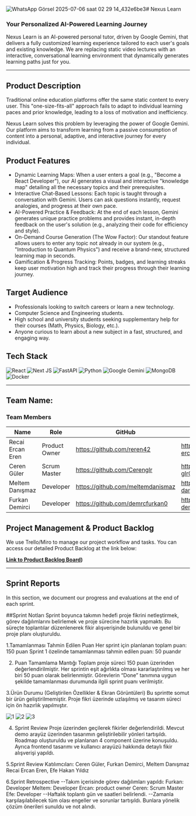 ![WhatsApp Görsel 2025-07-06 saat 02 29 14_432e6be3](https://github.com/user-attachments/assets/1be1183a-0828-456c-b536-22e12f91da33)# Nexus Learn 

### Your Personalized AI-Powered Learning Journey

Nexus Learn is an AI-powered personal tutor, driven by Google Gemini, that delivers a fully customized learning experience tailored to each user's goals and existing knowledge. We are replacing static video lectures with an interactive, conversational learning environment that dynamically generates learning paths just for you.

---

## Product Description

Traditional online education platforms offer the same static content to every user. This "one-size-fits-all" approach fails to adapt to individual learning paces and prior knowledge, leading to a loss of motivation and inefficiency.

Nexus Learn solves this problem by leveraging the power of Google Gemini. Our platform aims to transform learning from a passive consumption of content into a personal, adaptive, and interactive journey for every individual.

## Product Features

-    Dynamic Learning Maps: When a user enters a goal (e.g., "Become a React Developer"), our AI generates a visual and interactive "knowledge map" detailing all the necessary topics and their prerequisites.
-    Interactive Chat-Based Lessons: Each topic is taught through a conversation with Gemini. Users can ask questions instantly, request analogies, and progress at their own pace.
-    AI-Powered Practice & Feedback: At the end of each lesson, Gemini generates unique practice problems and provides instant, in-depth feedback on the user's solution (e.g., analyzing their code for efficiency and style).
-    On-Demand Course Generation (The Wow Factor): Our standout feature allows users to enter any topic not already in our system (e.g., "Introduction to Quantum Physics") and receive a brand-new, structured learning map in seconds.
-    Gamification & Progress Tracking: Points, badges, and learning streaks keep user motivation high and track their progress through their learning journey.

## Target Audience

-   Professionals looking to switch careers or learn a new technology.
-   Computer Science and Engineering students.
-   High school and university students seeking supplementary help for their courses (Math, Physics, Biology, etc.).
-   Anyone curious to learn about a new subject in a fast, structured, and engaging way.

## Tech Stack

![React](https://img.shields.io/badge/react-%2320232a.svg?style=for-the-badge&logo=react&logoColor=%2361DAFB)
![Next JS](https://img.shields.io/badge/Next-black?style=for-the-badge&logo=next.js&logoColor=white)
![FastAPI](https://img.shields.io/badge/FastAPI-005571?style=for-the-badge&logo=fastapi)
![Python](https://img.shields.io/badge/python-3670A0?style=for-the-badge&logo=python&logoColor=ffdd54)
![Google Gemini](https://img.shields.io/badge/Google%20Gemini-8E75B2?style=for-the-badge&logo=google-gemini&logoColor=white)
![MongoDB](https://img.shields.io/badge/MongoDB-4EA94B?style=for-the-badge&logo=mongodb&logoColor=white)
![Docker](https://img.shields.io/badge/docker-%230db7ed.svg?style=for-the-badge&logo=docker&logoColor=white)

---

## Team Name: <!-- Enter your team name here, e.g., "AI Pioneers" -->

### Team Members

| Name                 | Role            | GitHub                                     | LinkedIn                                       |
| -------------------- | --------------- | ------------------------------------------ | ---------------------------------------------- |
| Recai Ercan Eren     | Product Owner   |  https://github.com/reren42                | https://www.linkedin.com/in/r-ercan-eren/      |
| Ceren Güler          | Scrum Master    |  https://github.com/Cerenglr               | http://www.linkedin.com/in/ceren-glr00         |
| Meltem Danışmaz      | Developer       |  https://github.com/meltemdanismaz         | https://www.linkedin.com/in/meltem-danismaz/   |
| Furkan Demirci       | Developer       |  https://github.com/demrcfurkan0           | https://www.linkedin.com/in/furkan-demirci-x/  |

## Project Management & Product Backlog

We use Trello/Miro to manage our project workflow and tasks. You can access our detailed Product Backlog at the link below:

**[Link to Product Backlog Board](https://miro.com/welcomeonboard/cnplZUFjVFYwN0w5dTF1NWwvZng1aUVXRCt4UDVPY05xRWN5ZkFwUkVIbDNoY24ybzJaSW50MlpDdjk2ZHZwbnJXS0tXV3VMTVdBanNNRlNKVlZmOUdvd1FKRzg3SFJUS1Z6bk4rVklNVmZWVzloeDJWYlNKVmxZdW1uckZzY0l3VHhHVHd5UWtSM1BidUtUYmxycDRnPT0hdjE=?share_link_id=936424257854))**

---

## Sprint Reports

In this section, we document our progress and evaluations at the end of each sprint.


##Sprint Notları
Sprint boyunca takımın hedefi proje fikrini netleştirmek, görev dağılımlarını belirlemek ve proje sürecine hazırlık yapmaktı. Bu süreçte toplantılar düzenlenerek fikir alışverişinde bulunuldu ve genel bir proje planı oluşturuldu.

1.Tamamlanması Tahmin Edilen Puan
Her sprint için planlanan toplam puan: 150 puan 
Sprint 1 özelinde tamamlanması tahmin edilen puan: 50 puandır

2. Puan Tamamlama Mantığı
Toplam proje süreci 150 puan üzerinden değerlendirilmiştir. Her sprintin eşit ağırlıkta olması kararlaştırılmış ve her biri 50 puan olarak belirlenmiştir.
Görevlerin “Done” tanımına uygun şekilde tamamlanması durumunda ilgili sprint puanı verilmiştir.

3.Ürün Durumu (Geliştirilen Özellikler & Ekran Görüntüleri)
Bu sprintte somut bir ürün geliştirilmemiştir. Proje fikri üzerinde uzlaşılmış ve tasarım süreci için ön hazırlık yapılmıştır.

![1](https://github.com/user-attachments/assets/31570a94-1b38-45d0-b525-477720c3c6e2)
![2](https://github.com/user-attachments/assets/2a9e53e6-e168-48e1-9f98-4e1547db7f6e)
![3](https://github.com/user-attachments/assets/3505368d-94cb-4df7-88ee-3fe541a54b78)

4. Sprint Review
Proje üzerinden geçilerek fikirler değerlendirildi. Mevcut demo arayüz üzerinden tasarımın geliştirilebilir yönleri tartışıldı. Roadmap oluşturuldu ve planlanan 4 component üzerine konuşuldu. Ayrıca frontend tasarımı ve kullanıcı arayüzü hakkında detaylı fikir alışverişi yapıldı.

5.Sprint Review Katılımcıları:
Ceren Güler, Furkan Demirci, Meltem Danışmaz
Recai Ercan Eren, Efe Hakan Yıldız

6.Sprint Retrospective
--Takım içerisinde görev dağılımları yapıldı:
Furkan: Developer
Meltem: Developer
Ercan: product owner
Ceren: Scrum Master
Efe: Developer
--Haftalık toplantı gün ve saatleri belirlendi.
--Zamanla karşılaşılabilecek tüm olası engeller ve sorunlar tartışıldı. Bunlara yönelik çözüm önerileri sunuldu ve not alındı.

